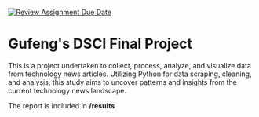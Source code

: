 [![Review Assignment Due Date](https://classroom.github.com/assets/deadline-readme-button-24ddc0f5d75046c5622901739e7c5dd533143b0c8e959d652212380cedb1ea36.svg)](https://classroom.github.com/a/Z1npak42)

# Gufeng's DSCI Final Project

This is a project undertaken to collect, process, analyze, and visualize data from technology news articles. Utilizing Python for data scraping, cleaning, and analysis, this study aims to uncover patterns and insights from the current technology news landscape.

The report is included in **/results**
